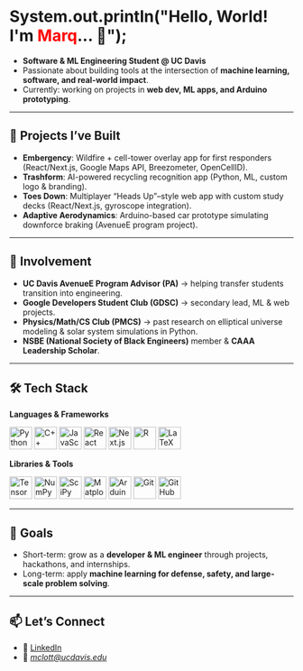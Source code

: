 <h1> System.out.println("Hello, World! I'm <span style="color:red">Marq</span>... 👋");</h1>

- **Software & ML Engineering Student @ UC Davis**  
- Passionate about building tools at the intersection of **machine learning, software, and real-world impact**.  
- Currently: working on projects in **web dev, ML apps, and Arduino prototyping**.  

---

## 🔨 Projects I’ve Built
- **Embergency**: Wildfire + cell-tower overlay app for first responders (React/Next.js, Google Maps API, Breezometer, OpenCellID).  
- **Trashform**: AI-powered recycling recognition app (Python, ML, custom logo & branding).  
- **Toes Down**: Multiplayer “Heads Up”–style web app with custom study decks (React/Next.js, gyroscope integration).  
- **Adaptive Aerodynamics**: Arduino-based car prototype simulating downforce braking (AvenueE program project).  

---

## 🌟 Involvement
- **UC Davis AvenueE Program Advisor (PA)** → helping transfer students transition into engineering.  
- **Google Developers Student Club (GDSC)** → secondary lead, ML & web projects.  
- **Physics/Math/CS Club (PMCS)** → past research on elliptical universe modeling & solar system simulations in Python.  
- **NSBE (National Society of Black Engineers)** member & **CAAA Leadership Scholar**.  

---

## 🛠️ Tech Stack

**Languages & Frameworks**  
<p>
  <img src="https://cdn.jsdelivr.net/gh/devicons/devicon/icons/python/python-original.svg" alt="Python" width="40" height="40"/>
  <img src="https://cdn.jsdelivr.net/gh/devicons/devicon/icons/cplusplus/cplusplus-original.svg" alt="C++" width="40" height="40"/>
  <img src="https://cdn.jsdelivr.net/gh/devicons/devicon/icons/javascript/javascript-original.svg" alt="JavaScript" width="40" height="40"/>
  <img src="https://cdn.jsdelivr.net/gh/devicons/devicon/icons/react/react-original.svg" alt="React" width="40" height="40"/>
  <img src="https://cdn.jsdelivr.net/gh/devicons/devicon/icons/nextjs/nextjs-original.svg" alt="Next.js" width="40" height="40"/>
  <img src="https://cdn.jsdelivr.net/gh/devicons/devicon/icons/r/r-original.svg" alt="R" width="40" height="40"/>
  <img src="https://cdn.jsdelivr.net/gh/devicons/devicon/icons/latex/latex-original.svg" alt="LaTeX" width="40" height="40"/>
</p>

**Libraries & Tools**  
<p>
  <img src="https://cdn.jsdelivr.net/gh/devicons/devicon/icons/tensorflow/tensorflow-original.svg" alt="TensorFlow" width="40" height="40"/>
  <img src="https://cdn.jsdelivr.net/gh/devicons/devicon/icons/numpy/numpy-original.svg" alt="NumPy" width="40" height="40"/>
  <img src="https://scipy.org/images/logo.svg" alt="SciPy" width="40" height="40"/>
  <img src="https://cdn.jsdelivr.net/gh/devicons/devicon/icons/matplotlib/matplotlib-original.svg" alt="Matplotlib" width="40" height="40"/>
  <img src="https://cdn.jsdelivr.net/gh/devicons/devicon/icons/arduino/arduino-original.svg" alt="Arduino" width="40" height="40"/>
  <img src="https://cdn.jsdelivr.net/gh/devicons/devicon/icons/git/git-original.svg" alt="Git" width="40" height="40"/>
  <img src="https://cdn.jsdelivr.net/gh/devicons/devicon/icons/github/github-original.svg" alt="GitHub" width="40" height="40"/>
</p>

---

## 🎯 Goals
- Short-term: grow as a **developer & ML engineer** through projects, hackathons, and internships.  
- Long-term: apply **machine learning for defense, safety, and large-scale problem solving**.  

---

## 📫 Let’s Connect
- 💼 [LinkedIn](https://www.linkedin.com/in/marq-lott)  
- 📧 [*mclott@ucdavis.edu*](mailto:mclott@ucdavis.edu)
